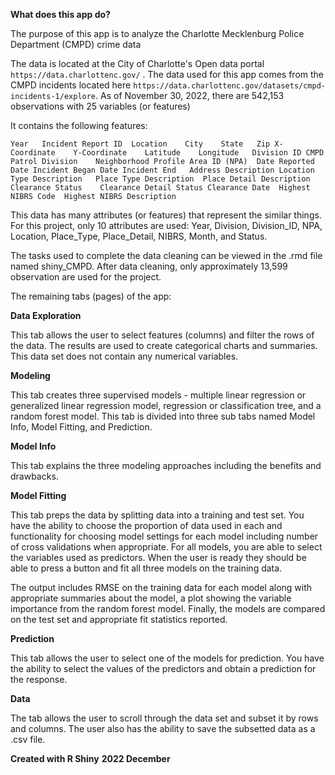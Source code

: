 **What does this app do?**

The purpose of this app is to analyze the Charlotte Mecklenburg Police Department (CMPD) crime data

The data is located at the City of Charlotte's Open data portal `https://data.charlottenc.gov/` . The data used for this app comes from the CMPD incidents located here `https://data.charlottenc.gov/datasets/cmpd-incidents-1/explore`. As of November 30, 2022, there are 542,153 observations with 25 variables (or features)

It contains the following features:

`Year	Incident Report ID	Location	City	State	Zip	X-Coordinate	Y-Coordinate	Latitude	Longitude	Division ID	CMPD Patrol Division	Neighborhood Profile Area ID (NPA)	Date Reported	Date Incident Began	Date Incident End	Address Description	Location Type Description	Place Type Description	Place Detail Description	Clearance Status	Clearance Detail Status	Clearance Date	Highest NIBRS Code	Highest NIBRS Description`

This data has many attributes (or features) that represent the similar things.  For this project, only 10 attributes are used: Year, Division, Division_ID, NPA, Location, Place_Type, Place_Detail, NIBRS, Month, and Status.  

The tasks used to complete the data cleaning can be viewed in the .rmd file named shiny_CMPD. After data cleaning, only approximately 13,599 observation are used for the project.


The remaining tabs (pages) of the app:

**Data Exploration**

This tab allows the user to select features (columns) and filter the rows of the data.  The results are used to create categorical charts and summaries.  This data set does not contain any numerical variables.

**Modeling**

This tab creates three supervised models - multiple linear regression or generalized linear regression model, regression or classification tree, and a random forest model.  This tab is divided into three sub tabs named Model Info, Model Fitting, and Prediction.

**Model Info**
    
This tab explains the three modeling approaches including the benefits and drawbacks.
        
**Model Fitting**
    
This tab preps the data by splitting data into a training and test set. You have the ability to choose the proportion of data used in each and functionality for choosing model settings for each model including number of cross validations when appropriate. For all models, you are able to select the variables used as predictors.  When the user is ready they should be able to press a button and fit all three models on the training data.

The output includes RMSE on the training data for each model along with appropriate summaries about the model, a plot showing the variable importance from the random forest model. Finally, the models are compared on the test set and appropriate fit statistics reported.
        
**Prediction**
    
This tab allows the user to select one of the models for prediction. You have the ability to select the values of the predictors and obtain a prediction for the response.

**Data**

The tab allows the user to scroll through the data set and subset it by rows and columns.  The user also has the ability to save the subsetted data as a .csv file.


**Created with R Shiny**
**2022 December**